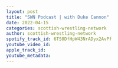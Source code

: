 ```yaml
---
layout: post
title: "SWN Podcast | with Duke Cannon"
date: 2022-04-15
categories: scottish-wrestling-network
author: scottish-wrestling-network
spotify_track_id: 6TS0DfHpW43NrADyx2AvPf
youtube_video_id: 
apple_track_id: 
youtube_metadata: 
---
```

